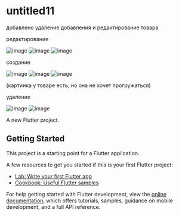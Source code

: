 # untitled11
добавлено удаление добавления и редактирование товара

редактирование
 
![image](https://github.com/user-attachments/assets/e9a21424-216b-498a-aebc-d0046dbd4d10)
![image](https://github.com/user-attachments/assets/a598c332-7fe2-4ec9-b5e9-93587b77e281)
![image](https://github.com/user-attachments/assets/ef7daf7e-f585-4f88-ba16-9073b16dc2fc)




создание

![image](https://github.com/user-attachments/assets/5b04f9cd-3f52-4a00-bc0d-fc394955643f)
![image](https://github.com/user-attachments/assets/a41027d5-eecd-4117-8ed9-f6aa2c3b91db)
![image](https://github.com/user-attachments/assets/5dc6caa2-2984-4a7a-98b2-38d703360b9f)


(картинка у товаре есть, но она не хочет прогружаться)

удаление

![image](https://github.com/user-attachments/assets/1d736825-666f-4c4d-ae78-d9b63fbc5131)
![image](https://github.com/user-attachments/assets/951018a4-02da-44d3-acc3-3927cf00aac3)



A new Flutter project.

## Getting Started

This project is a starting point for a Flutter application.

A few resources to get you started if this is your first Flutter project:

- [Lab: Write your first Flutter app](https://docs.flutter.dev/get-started/codelab)
- [Cookbook: Useful Flutter samples](https://docs.flutter.dev/cookbook)

For help getting started with Flutter development, view the
[online documentation](https://docs.flutter.dev/), which offers tutorials,
samples, guidance on mobile development, and a full API reference.
